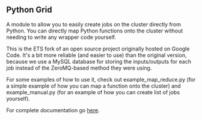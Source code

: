 Python Grid
-----------

A module to allow you to easily create jobs on the cluster directly from Python. You can directly map Python functions onto the cluster without needing to write any wrapper code yourself.

This is the ETS fork of an open source project originally hosted on Google Code. It's a bit more reliable (and easier to use) than the original version, because we use a MySQL database for storing the inputs/outputs for each job instead of the ZeroMQ-based method they were using.

For some examples of how to use it, check out example_map_reduce.py (for a simple example of how you can map a function onto the cluster) and example_manual.py (for an example of how you can create list of jobs yourself).

For complete documentation go [here](../blob/master/doc/index.html).
